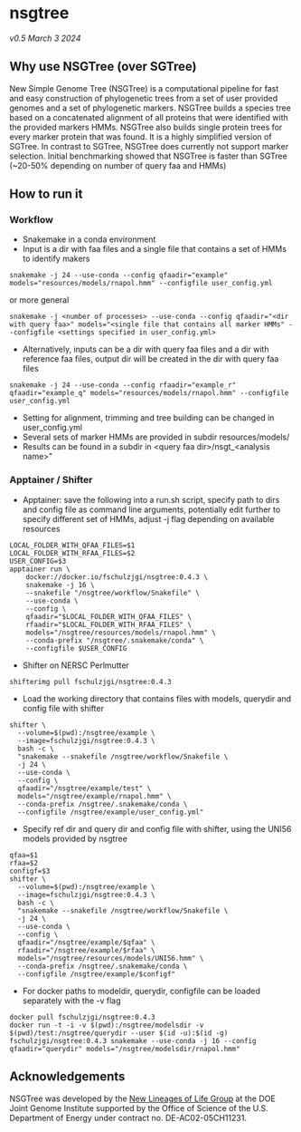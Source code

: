 # nsgtree
_v0.5 March 3 2024_

## Why use NSGTree (over SGTree)
New Simple Genome Tree (NSGTree) is a computational pipeline for fast and easy construction of phylogenetic trees from a set of user provided genomes and a set of phylogenetic markers. NSGTree builds a species tree based on a concatenated alignment of all proteins that were identified with the provided markers HMMs. NSGTree also builds single protein trees for every marker protein that was found. It is a highly simplified version of SGTree. In contrast to SGTree, NSGTree does currently not support marker selection. Initial benchmarking showed that NSGTree is faster than SGTree (~20-50% depending on number of query faa and HMMs)

## How to run it
### Workflow
* Snakemake in a conda environment
* Input is a dir with faa files and a single file that contains a set of HMMs to identify makers
```
snakemake -j 24 --use-conda --config qfaadir="example" models="resources/models/rnapol.hmm" --configfile user_config.yml
```
or more general
```
snakemake -j <number of processes> --use-conda --config qfaadir="<dir with query faa>" models="<single file that contains all marker HMMs" --configfile <settings specified in user_config.yml>
```
* Alternatively, inputs can be a dir with query faa files and a dir with reference faa files, output dir will be created in the dir with query faa files
```
snakemake -j 24 --use-conda --config rfaadir="example_r"  qfaadir="example_q" models="resources/models/rnapol.hmm" --configfile user_config.yml
```
* Setting for alignment, trimming and tree building can be changed in user_config.yml
* Several sets of marker HMMs are provided in subdir resources/models/
* Results can be found in a subdir in <query faa dir\>/nsgt_<analysis name\>"

### Apptainer / Shifter
* Apptainer: save the following into a run.sh script, specify path to dirs and config file as command line arguments, potentially edit further to specify different set of HMMs, adjust -j flag depending on available resources 
```
LOCAL_FOLDER_WITH_QFAA_FILES=$1
LOCAL_FOLDER_WITH_RFAA_FILES=$2
USER_CONFIG=$3
apptainer run \
	docker://docker.io/fschulzjgi/nsgtree:0.4.3 \
	snakemake -j 16 \
	--snakefile "/nsgtree/workflow/Snakefile" \
	--use-conda \
	--config \
	qfaadir="$LOCAL_FOLDER_WITH_QFAA_FILES" \
	rfaadir="$LOCAL_FOLDER_WITH_RFAA_FILES" \
	models="/nsgtree/resources/models/rnapol.hmm" \
	--conda-prefix "/nsgtree/.snakemake/conda" \
	--configfile $USER_CONFIG
```
* Shifter on NERSC Perlmutter
```
shifterimg pull fschulzjgi/nsgtree:0.4.3
```
* Load the working directory that contains files with models, querydir and config file with shifter
```
shifter \
  --volume=$(pwd):/nsgtree/example \
  --image=fschulzjgi/nsgtree:0.4.3 \
  bash -c \
  "snakemake --snakefile /nsgtree/workflow/Snakefile \
  -j 24 \
  --use-conda \
  --config \
  qfaadir="/nsgtree/example/test" \
  models="/nsgtree/example/rnapol.hmm" \
  --conda-prefix /nsgtree/.snakemake/conda \
  --configfile /nsgtree/example/user_config.yml"
```
* Specify ref dir and query dir and config file with shifter, using the UNI56 models provided by nsgtree
```
qfaa=$1
rfaa=$2
configf=$3
shifter \
  --volume=$(pwd):/nsgtree/example \
  --image=fschulzjgi/nsgtree:0.4.3 \
  bash -c \
  "snakemake --snakefile /nsgtree/workflow/Snakefile \
  -j 24 \
  --use-conda \
  --config \
  qfaadir="/nsgtree/example/$qfaa" \
  rfaadir="/nsgtree/example/$rfaa" \
  models="/nsgtree/resources/models/UNI56.hmm" \
  --conda-prefix /nsgtree/.snakemake/conda \
  --configfile /nsgtree/example/$configf"
```
* For docker paths to modeldir, querydir, configfile can be loaded separately with the -v flag
```
docker pull fschulzjgi/nsgtree:0.4.3
docker run -t -i -v $(pwd):/nsgtree/modelsdir -v $(pwd)/test:/nsgtree/querydir --user $(id -u):$(id -g) fschulzjgi/nsgtree:0.4.3 snakemake --use-conda -j 16 --config qfaadir="querydir" models="/nsgtree/modelsdir/rnapol.hmm"
```

## Acknowledgements
NSGTree was developed by the [New Lineages of Life Group](https://jgi.doe.gov/our-science/scientists-jgi/new-lineages-of-life/) at the DOE Joint Genome Institute supported by the Office of Science of the U.S. Department of Energy under contract no. DE-AC02-05CH11231.
